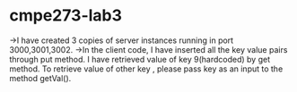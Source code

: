 # cmpe273-lab3

->I have created 3 copies of server instances running in port 3000,3001,3002.
->In the client code, I have inserted all the key value pairs through put method. I have retrieved value of key 9(hardcoded)
by get method. To retrieve value of other key , please pass key as an input to the method getVal().
